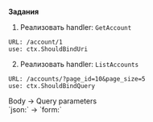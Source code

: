 **Задания**

1. Реализовать handler: `GetAccount`
```
URL: /account/1
use: ctx.ShouldBindUri
```
2. Реализовать handler: `ListAccounts`
```
URL: /accounts/?page_id=10&page_size=5
use: ctx.ShouldBindQuery
```
Body -> Query parameters  
\`json:\` -> \`form:\`